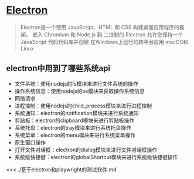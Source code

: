 # [Electron](https://www.electronjs.org/zh/docs/latest/tutorial/quick-start)
> Electron是一个使用 JavaScript、HTML 和 CSS 构建桌面应用程序的框架。 嵌入 Chromium 和 Node.js 到 二进制的 Electron 允许您保持一个 JavaScript 代码代码库并创建 在Windows上运行的跨平台应用 macOS和Linux



## electron中用到了哪些系统api

- 文件系统：使用nodejs的fs模块来进行文件系统的操作
- 操作系统信息：使用nodejs的os模块来获取操作系统信息
- 网络请求
- 进程控制：使用nodejs的child_process模块来进行进程控制
- 系统通知：electron的notification模块来进行系统通知
- 剪贴板：electron的clipboard模块来进行剪贴板操作
- 系统托盘：electron的tray模块来进行系统托盘操作
- 系统菜单：electron的menu模块来进行系统菜单操作
- 原生窗口操作
- 打开文件对话框：electron的dialog模块来进行文件对话框操作
- 系统级快捷键：electron的globalShortcut模块来进行系统级快捷键操作


<<< ./基于electron和playwright的测试软件.md